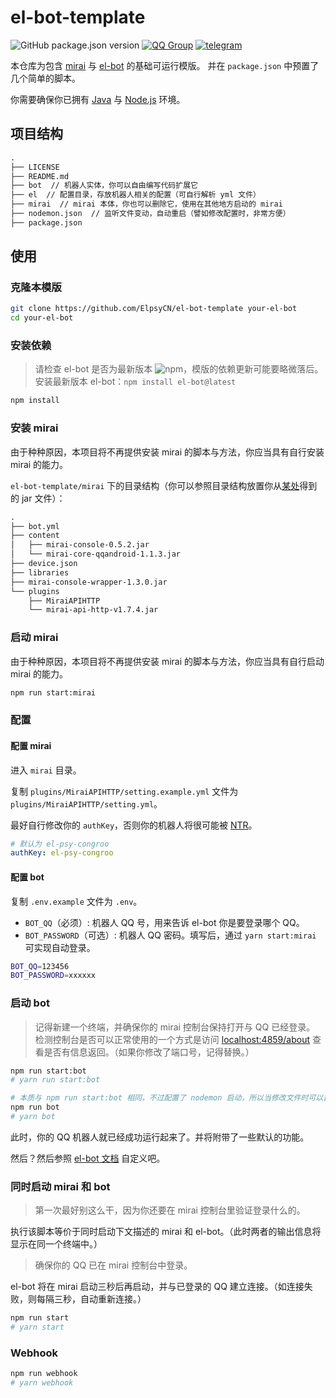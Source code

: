 # el-bot-template

![GitHub package.json version](https://img.shields.io/github/package-json/v/ElpsyCN/el-bot-template)
[![QQ Group](https://img.shields.io/badge/qq%20group-707408530-12B7F5)](https://shang.qq.com/wpa/qunwpa?idkey=5b0eef3e3256ce23981f3b0aa2457175c66ca9194efd266fd0e9a7dbe43ed653)
[![telegram](https://img.shields.io/badge/telegram-elpsy__cn-blue)](https://t.me/elpsy_cn)

本仓库为包含 [mirai](https://github.com/mamoe/mirai) 与 [el-bot](https://github.com/ElpsyCN/el-bot) 的基础可运行模版。
并在 `package.json` 中预置了几个简单的脚本。

你需要确保你已拥有 [Java](https://www.java.com/zh_CN/) 与 [Node.js](https://nodejs.org/zh-cn/download/) 环境。

## 项目结构

```txt
.
├── LICENSE
├── README.md
├── bot  // 机器人实体，你可以自由编写代码扩展它
├── el  // 配置目录，存放机器人相关的配置（可自行解析 yml 文件）
├── mirai  // mirai 本体，你也可以删除它，使用在其他地方启动的 mirai
├── nodemon.json  // 监听文件变动，自动重启（譬如修改配置时，非常方便）
├── package.json
```

## 使用

### 克隆本模版

```sh
git clone https://github.com/ElpsyCN/el-bot-template your-el-bot
cd your-el-bot
```

### 安装依赖

> 请检查 el-bot 是否为最新版本 ![npm](https://img.shields.io/npm/v/el-bot)，模版的依赖更新可能要略微落后。  
> 安装最新版本 el-bot：`npm install el-bot@latest`

```sh
npm install
```

### 安装 mirai

由于种种原因，本项目将不再提供安装 mirai 的脚本与方法，你应当具有自行安装 mirai 的能力。

`el-bot-template/mirai` 下的目录结构（你可以参照目录结构放置你从[某处](https://t.me/elpsy_cn)得到的 jar 文件）：

```txt
.
├── bot.yml
├── content
│   ├── mirai-console-0.5.2.jar
│   └── mirai-core-qqandroid-1.1.3.jar
├── device.json
├── libraries
├── mirai-console-wrapper-1.3.0.jar
└── plugins
    ├── MiraiAPIHTTP
    └── mirai-api-http-v1.7.4.jar
```

### 启动 mirai

由于种种原因，本项目将不再提供安装 mirai 的脚本与方法，你应当具有自行启动 mirai 的能力。

```sh
npm run start:mirai
```

### 配置

#### 配置 mirai

进入 `mirai` 目录。

复制 `plugins/MiraiAPIHTTP/setting.example.yml` 文件为 `plugins/MiraiAPIHTTP/setting.yml`。

最好自行修改你的 `authKey`，否则你的机器人将很可能被 [NTR](https://zh.moegirl.org/zh-hans/NTR)。

```yaml
# 默认为 el-psy-congroo
authKey: el-psy-congroo
```

#### 配置 bot

复制 `.env.example` 文件为 `.env`。

- `BOT_QQ`（必须）: 机器人 QQ 号，用来告诉 el-bot 你是要登录哪个 QQ。
- `BOT_PASSWORD`（可选）: 机器人 QQ 密码。填写后，通过 `yarn start:mirai` 可实现自动登录。

```bash
BOT_QQ=123456
BOT_PASSWORD=xxxxxx
```

### 启动 bot

> 记得新建一个终端，并确保你的 mirai 控制台保持打开与 QQ 已经登录。
> 检测控制台是否可以正常使用的一个方式是访问 <localhost:4859/about> 查看是否有信息返回。（如果你修改了端口号，记得替换。）

```sh
npm run start:bot
# yarn run start:bot
```

```sh
# 本质与 npm run start:bot 相同，不过配置了 nodemon 启动，所以当修改文件时可以自动重启。
npm run bot
# yarn bot
```

此时，你的 QQ 机器人就已经成功运行起来了。并将附带了一些默认的功能。

然后？然后参照 [el-bot 文档](https://docs.bot.elpsy.cn/) 自定义吧。

### 同时启动 mirai 和 bot

> 第一次最好别这么干，因为你还要在 mirai 控制台里验证登录什么的。

执行该脚本等价于同时启动下文描述的 mirai 和 el-bot。（此时两者的输出信息将显示在同一个终端中。）

> 确保你的 QQ 已在 mirai 控制台中登录。

el-bot 将在 mirai 启动三秒后再启动，并与已登录的 QQ 建立连接。（如连接失败，则每隔三秒，自动重新连接。）

```sh
npm run start
# yarn start
```

### Webhook

```sh
npm run webhook
# yarn webhook
```
